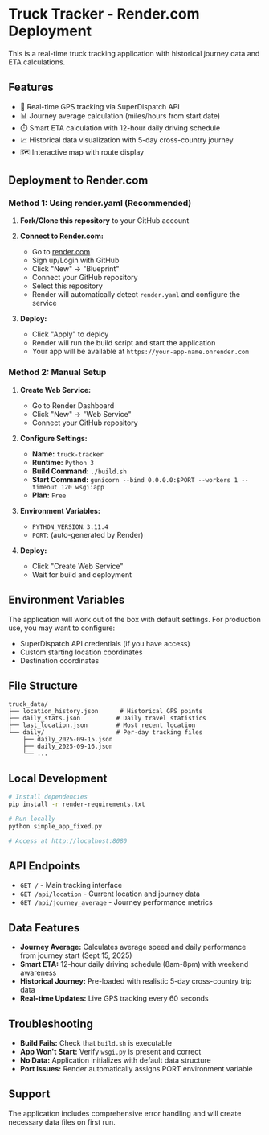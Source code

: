 # Truck Tracker - Render.com Deployment

This is a real-time truck tracking application with historical journey data and ETA calculations.

## Features

- 🚛 Real-time GPS tracking via SuperDispatch API
- 📊 Journey average calculation (miles/hours from start date)
- ⏱️ Smart ETA calculation with 12-hour daily driving schedule
- 📈 Historical data visualization with 5-day cross-country journey
- 🗺️ Interactive map with route display

## Deployment to Render.com

### Method 1: Using render.yaml (Recommended)

1. **Fork/Clone this repository** to your GitHub account

2. **Connect to Render.com:**
   - Go to [render.com](https://render.com)
   - Sign up/Login with GitHub
   - Click "New" → "Blueprint"
   - Connect your GitHub repository
   - Select this repository
   - Render will automatically detect `render.yaml` and configure the service

3. **Deploy:**
   - Click "Apply" to deploy
   - Render will run the build script and start the application
   - Your app will be available at `https://your-app-name.onrender.com`

### Method 2: Manual Setup

1. **Create Web Service:**
   - Go to Render Dashboard
   - Click "New" → "Web Service"
   - Connect your GitHub repository

2. **Configure Settings:**
   - **Name:** `truck-tracker`
   - **Runtime:** `Python 3`
   - **Build Command:** `./build.sh`
   - **Start Command:** `gunicorn --bind 0.0.0.0:$PORT --workers 1 --timeout 120 wsgi:app`
   - **Plan:** `Free`

3. **Environment Variables:**
   - `PYTHON_VERSION`: `3.11.4`
   - `PORT`: (auto-generated by Render)

4. **Deploy:**
   - Click "Create Web Service"
   - Wait for build and deployment

## Environment Variables

The application will work out of the box with default settings. For production use, you may want to configure:

- SuperDispatch API credentials (if you have access)
- Custom starting location coordinates
- Destination coordinates

## File Structure

```
truck_data/
├── location_history.json      # Historical GPS points
├── daily_stats.json          # Daily travel statistics
├── last_location.json        # Most recent location
└── daily/                    # Per-day tracking files
    ├── daily_2025-09-15.json
    ├── daily_2025-09-16.json
    └── ...
```

## Local Development

```bash
# Install dependencies
pip install -r render-requirements.txt

# Run locally
python simple_app_fixed.py

# Access at http://localhost:8080
```

## API Endpoints

- `GET /` - Main tracking interface
- `GET /api/location` - Current location and journey data
- `GET /api/journey_average` - Journey performance metrics

## Data Features

- **Journey Average:** Calculates average speed and daily performance from journey start (Sept 15, 2025)
- **Smart ETA:** 12-hour daily driving schedule (8am-8pm) with weekend awareness
- **Historical Journey:** Pre-loaded with realistic 5-day cross-country trip data
- **Real-time Updates:** Live GPS tracking every 60 seconds

## Troubleshooting

- **Build Fails:** Check that `build.sh` is executable
- **App Won't Start:** Verify `wsgi.py` is present and correct
- **No Data:** Application initializes with default data structure
- **Port Issues:** Render automatically assigns PORT environment variable

## Support

The application includes comprehensive error handling and will create necessary data files on first run.
